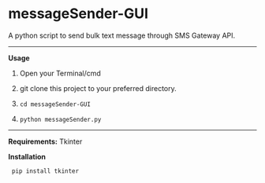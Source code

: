 # messageSender-GUI
A python script to send bulk text message through SMS Gateway API.


__________________________________________________________________________
**Usage**

1. Open your Terminal/cmd

2. git clone this project to your preferred directory.

3. `cd messageSender-GUI`

4. `python messageSender.py`


__________________________________________________________________________
**Requirements:**
Tkinter


**Installation**

``` pip install tkinter```
